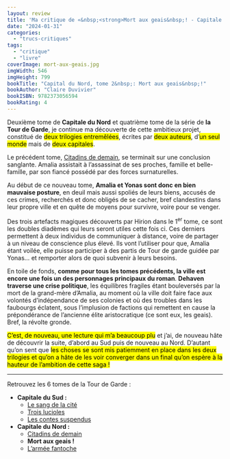 ```yaml
---
layout: review
title: 'Ma critique de «&nbsp;<strong>Mort aux geais&nbsp;! - Capitale du Nord, tome&nbsp;2</strong>&nbsp;» de <em>Claire Duvivier</em>'
date: "2024-01-31"
categories: 
  - "trucs-critiques"
tags: 
  - "critique"
  - "livre"
coverImage: mort-aux-geais.jpg
imgWidth: 546
imgHeight: 799
bookTitle: "Capital du Nord, tome 2&nbsp;: Mort aux geais&nbsp;!"
bookAuthor: "Claire Duvivier"
bookISBN: 9782373056594       
bookRating: 4
---
```


Deuxième tome de <strong>Capitale du Nord</strong> et quatrième tome de la série de <strong>la Tour de Garde</strong>, je continue ma découverte de cette ambitieux projet, constitué de <mark>deux trilogies entremêlées</mark>, écrites par <mark>deux auteurs</mark>, d’<mark>un seul monde</mark> mais de <mark>deux capitales</mark>.

Le précédent tome, <a href="/2023/11/ma-critique-de-capital-du-nord-tome-1-citadins-de-demain-de-claire-duviver/">Citadins de demain</a>, se terminait sur une conclusion sanglante. Amalia assistait à l’assassinat de ses proches, famille et belle-famille, par son fiancé possédé par des forces surnaturelles.

Au début de ce nouveau tome, <strong>Amalia et Yonas sont donc en bien mauvaise posture</strong>, en deuil mais aussi spoliés de leurs biens, accusés de ces crimes, recherchés et donc obligés de se cacher, bref clandestins dans leur propre ville et en quête de moyens pour survivre, voire pour se venger.

Des trois artefacts magiques découverts par Hirion dans le 1<sup>er</sup>&nbsp;tome, ce sont les doubles diadèmes qui leurs seront utiles cette fois ci. Ces derniers permettent à deux individus de communiquer à distance, voire de partager à un niveau de conscience plus élevé. Ils vont l’utiliser pour que, Amalia étant voilée, elle puisse participer à des partis de Tour de garde guidée par Yonas…  et remporter alors de quoi subvenir à leurs besoins.

En toile de fonds, <strong>comme pour tous les tomes précédents, la ville est encore une fois un des personnages principaux du roman</strong>. <strong>Dehaven traverse une crise politique</strong>, les équilibres fragiles étant bouleversés par la mort de la grand-mère d’Amalia, au moment où la ville doit faire face aux volontés d’indépendance de ses colonies et où des troubles dans les faubourgs éclatent, sous l’implusion de factions qui remettent en cause la prépondérance de l’ancienne élite aristocratique (ce sont eux, les geais). Bref, la révolte gronde.

<mark>C’est, de nouveau, une lecture qui m’a beaucoup plu</mark> et j’ai, de nouveau hâte de découvrir la suite, d’abord au Sud puis de nouveau au Nord. D’autant qu’on sent que <mark>les choses se sont mis patiemment en place dans les deux trilogies et qu’on a hâte de les voir converger dans un final qu’on espère à la hauteur de l’ambition de cette saga&nbsp;!</mark>

* * *

Retrouvez les 6 tomes de la Tour de Garde&nbsp;:
<ul>
  <li>
    <strong>Capitale du Sud&nbsp;:</strong>
    <ul>
      <li><a href="/2022/02/ma-critique-de-le-sang-de-la-cite-capitale-du-sud-de-guillaume-chamanadjian/">Le sang de la cité</a></li>
      <li><a href="/2024/01/ma-critique-de-capitale-du-sud-tome-2-trois-lucioles-de-guillaume-chamanadjian/">Trois lucioles</a></li>
      <li><a href="/2024/02/ma-critique-de-capitale-du-sud-tome-3-les-contes-suspendus-de-guillaume-chamanadjian/">Les contes suspendus</a></li>
    </ul>
  </li>
  <li>
    <strong>Capitale du Nord&nbsp;:</strong>
    <ul>
      <li><a href="/2023/11/ma-critique-de-capital-du-nord-tome-1-citadins-de-demain-de-claire-duviver/">Citadins de demain</a></li>
      <li><strong>Mort aux geais&nbsp;!</strong></li>
      <li><a href="/2024/03/ma-critique-de-capitale-du-nord-tome-3-l-armee-fantoche-de-claire-duvivier/">L’armée fantoche</a></li>
    </ul>
  </li>
</ul>
